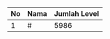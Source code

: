 | No | Nama            | Jumlah Level |
|----|-----------------|--------------|
| 1  | #    |    5986        |
